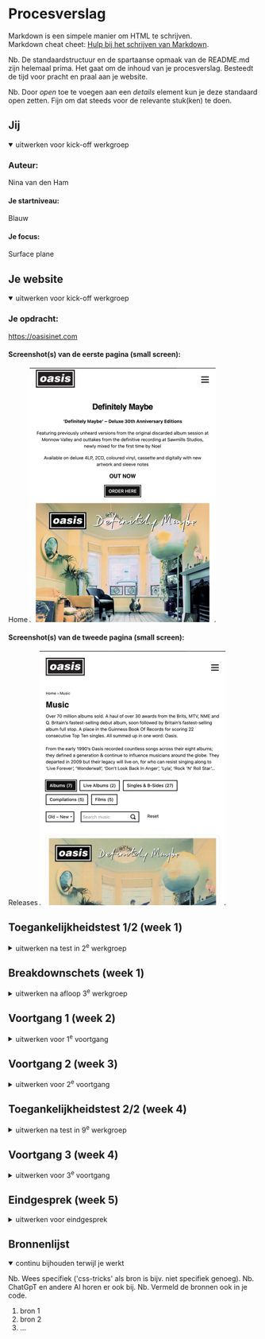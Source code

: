 # Procesverslag
Markdown is een simpele manier om HTML te schrijven.  
Markdown cheat cheet: [Hulp bij het schrijven van Markdown](https://github.com/adam-p/markdown-here/wiki/Markdown-Cheatsheet).

Nb. De standaardstructuur en de spartaanse opmaak van de README.md zijn helemaal prima. Het gaat om de inhoud van je procesverslag. Besteedt de tijd voor pracht en praal aan je website.

Nb. Door *open* toe te voegen aan een *details* element kun je deze standaard open zetten. Fijn om dat steeds voor de relevante stuk(ken) te doen.





## Jij

<details open>
  <summary>uitwerken voor kick-off werkgroep</summary>

  ### Auteur:
  Nina van den Ham

  #### Je startniveau:
  Blauw

  #### Je focus:
  Surface plane
 
</details>





## Je website

<details open>
  <summary>uitwerken voor kick-off werkgroep</summary>

  ### Je opdracht:
  https://oasisinet.com

  #### Screenshot(s) van de eerste pagina (small screen): 
  Home 
  <img src="readme-images/oasis_home.png" width="375px" alt="Home pagina van de website van Oasis">

  #### Screenshot(s) van de tweede pagina (small screen):
  Releases
  <img src="readme-images/oasis_releases.png" width="375px" alt="Overzicht pagina met de releases van Oasis">
 
</details>



## Toegankelijkheidstest 1/2 (week 1)

<details>
  <summary>uitwerken na test in 2<sup>e</sup> werkgroep</summary>

  ### Bevindingen
  Lijst met je bevindingen die in de test naar voren kwamen:
  •In de code wordt geen duidelijke toelichting gegeven over/bij verschillende links en forms.
  •Er zijn geen tekst alternatieve of alt descripties bij afbeeldingen.
  •Heading levels worden geskipt, er wordt wel netjes gestart met h1 en h2, maar daarna gaat het direct naar h4.
  •Videos bevatten geen ondertiteling.

</details>



## Breakdownschets (week 1)

<details>
  <summary>uitwerken na afloop 3<sup>e</sup> werkgroep</summary>

  ### de hele pagina: 
  <img src="readme-images/dummy-plaatje.jpg" width="375px" alt="breakdown van de hele pagina">

  ### dynamisch deel (bijv menu): 
  <img src="readme-images/dummy-plaatje.jpg" width="375px" alt="breakdown van een dynamisch deel">

  ### wellicht nog een dynamisch deel (bijv filter): 
  <img src="readme-images/dummy-plaatje.jpg" width="375px" alt="breakdown van nog een dynamisch deel">

</details>





## Voortgang 1 (week 2)

<details>
  <summary>uitwerken voor 1<sup>e</sup> voortgang</summary>

  ### Stand van zaken
  Bij het maken van de breakdownschets en dus ook bij de html vind ik het soms lastig te zeggen waar bepaalde sections beginnen en/of eindigen. Ook vind ik het lastig te stellen wanneer er gebruik gemaakt moet worden van paragrafen in plaats van headers.
  <img src="readme-images/screenshot1.png" width="375px" alt="Eerste voortgang html-code">
  Moet/kan de titel van een menubalk in een lijnstructuur?
  <img src="readme-images/screenshot2.png" width="375px" alt="Voortgang html-code">


  ### Agenda voor meeting
  samen met je groepje opstellen

  | Nina           |  Sem               | Sam          | Bronger          |
  | ---            | ---                | ---          | ---              |
  | Onduidelijkheid over start en eind van sections.<br>
  Wanneer headings of paragrafen. <br>
  Opzet lijnstructuur. | en dit             | en ik dit    | en dan ik dat    |
  |  | dit als er tijd is | nog een punt | dit wil ik zeker |
  |  | ...                | ...          | ...              |


  ### Verslag van meeting
  - Correctie van de navigatie.
  - Aria-label (tekst wordt voorgelezen, maar zie je niet.)
  - Ally (website over toegankelijkheid)
  - ...

</details>





## Voortgang 2 (week 3)

<details>
  <summary>uitwerken voor 2<sup>e</sup> voortgang</summary>

  ### Stand van zaken
  Ik vind het nog lastig om te beginnen met de css, maar het is me wel gelukt om de eerste basis van mijn hamburgermenu te maken.


  ### Agenda voor meeting
  samen met je groepje opstellen

  | student 1      | student 2          | student 3    | student 4        |
  | ---            | ---                | ---          | ---              |
  | dit bespreken  | en dit             | en ik dit    | en dan ik dat    |
  | en dat ook nog | dit als er tijd is | nog een punt | dit wil ik zeker |
  | ...            | ...                | ...          | ...              |


  ### Verslag van meeting
  hier na afloop snel de uitkomsten van de meeting vastleggen

  - Maak goed gebruik van comments.
  - punt 2
  - nog een punt
- ...

</details>





## Toegankelijkheidstest 2/2 (week 4)

<details>
  <summary>uitwerken na test in 9<sup>e</sup> werkgroep</summary>

  ### Bevindingen
  Lijst met je bevindingen die in de test naar voren kwamen (geef ook aan wat er verbeterd is):

</details>





## Voortgang 3 (week 4)

<details>
  <summary>uitwerken voor 3<sup>e</sup> voortgang</summary>

  ### Stand van zaken
  Het is gelukt om de eerste css te schrijven, merk wel dat ik het soms lastig vind om de correcte selectoren te vinden, zo duurde het bijvoorbeeld even voordat ik de carousel eindelijk goed aansprak. Na redelijk wat css code te hebben geschreven, merk ik weer hoe lastig ik het vind om er een beetje orde over te houden, hier komen ook de comments bij ter sprake, ik moet hier goed op letten, voordat het een enorme chaos wordt en ik zelf ook niet meer weet wat alles is.


  ### Agenda voor meeting
  samen met je groepje opstellen

  | Nina      | student 2          | student 3    | student 4        |
  | ---            | ---                | ---          | ---              |
  | De html code in de footer wordt aangesproken door de eerder geschreven css, hoe kan ik dit aanpakken? | en dit             | en ik dit    | en dan ik dat    |
  |  | dit als er tijd is | nog een punt | dit wil ik zeker |
  | ...            | ...                | ...          | ...              |


  ### Verslag van meeting
  hier na afloop snel de uitkomsten van de meeting vastleggen

  - Door de main specifiek aan te spreken en de footer niet kan door main toetevoegen aan de selector.
  - Het menu juist laten plaatsen bij het grote scherm, gaat goed door display flex te noemen in de @meda.
  - De search knop is een button en geen link (a)
  - ...

</details>





## Eindgesprek (week 5)

<details>
  <summary>uitwerken voor eindgesprek</summary>

  ### Je uitkomst - karakteristiek screenshots:
  <img src="readme-images/dummy-plaatje.jpg" width="375px" alt="uitomst opdracht 1">


  ### Dit ging goed/Heb ik geleerd: 
  Korte omschrijving met plaatjes

  <img src="readme-images/dummy-plaatje.jpg" width="375px" alt="top">


  ### Dit was lastig/Is niet gelukt:
  Korte omschrijving met plaatjes

  <img src="readme-images/dummy-plaatje.jpg" width="375px" alt="bummer">
</details>





## Bronnenlijst

<details open>
  <summary>continu bijhouden terwijl je werkt</summary>

  Nb. Wees specifiek ('css-tricks' als bron is bijv. niet specifiek genoeg). 
  Nb. ChatGpT en andere AI horen er ook bij.
  Nb. Vermeld de bronnen ook in je code.

  1. bron 1
  2. bron 2
  3. ...

</details>
